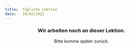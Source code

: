 ```yaml
---
title:  Tägliche Lektion
date:   19/02/2022
---
```


### <center>Wir arbeiten noch an dieser Lektion.</center>
<center>Bitte komme später zurück.</center>